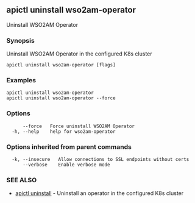 ## apictl uninstall wso2am-operator

Uninstall WSO2AM Operator

### Synopsis

Uninstall WSO2AM Operator in the configured K8s cluster

```
apictl uninstall wso2am-operator [flags]
```

### Examples

```
apictl uninstall wso2am-operator
apictl uninstall wso2am-operator --force
```

### Options

```
      --force   Force uninstall WSO2AM Operator
  -h, --help    help for wso2am-operator
```

### Options inherited from parent commands

```
  -k, --insecure   Allow connections to SSL endpoints without certs
      --verbose    Enable verbose mode
```

### SEE ALSO

* [apictl uninstall](apictl_uninstall.md)	 - Uninstall an operator in the configured K8s cluster

